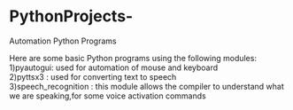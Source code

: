 # PythonProjects-
Automation Python Programs  

Here are some basic Python programs using the following modules:  
1)pyautogui: used for automation of mouse and keyboard  
2)pyttsx3 : used for converting text to speech  
3)speech_recognition : this module allows the compiler to understand what we are speaking,for some voice activation commands  
